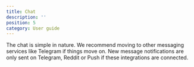 ```yaml
---
title: Chat
description: ''
position: 5
category: User guide
---
```


The chat is simple in nature. We recommend moving to other messaging services like Telegram if things move on. New message notifications are only sent on Telegram, Reddit or Push if these integrations are connected.